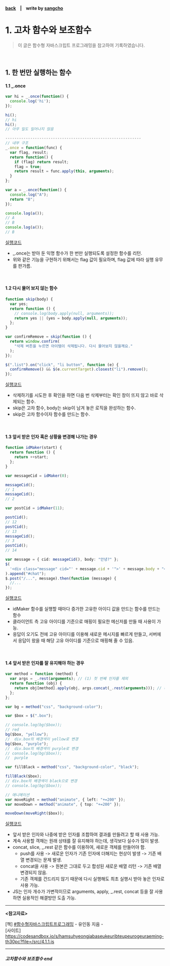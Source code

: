 #### [back](../../README.md) &nbsp;&nbsp; | &nbsp;&nbsp; write by [sangcho][sangcho]

# 1. 고차 함수와 보조함수

> 이 글은 함수형 자바스크립트 프로그래밍을 참고하여 기록하였습니다.

<br>

## 1. 한 번만 실행하는 함수

#### 1.1 _.once

```typescript
var hi = _.once(function() {
  console.log('hi');
});

hi();
// hi
hi();
// 아무 일도 일어나지 않음

------------------------------------------------------------
// 내부 구조
_.once = function(func) {
  var flag, result;
  return function() {
    if (flag) return result;
    flag = true;
    return result = func.apply(this, arguments);
  }
};

var a = _.once(function() {
  console.log("A");
  return "B";
});

console.log(a());
// A
// B
console.log(a());
// B

```
[실행코드](https://codesandbox.io/s/hamsuhyeongjabaseukeuribteupeurogeuraeming-th30pc?file=/src/4.1.1.js)

- _.once는 받아 둔 익명 함수가 한 번만 실행되도록 설정한 함수를 리턴.
- 위와 같은 기능을 구현하기 위해서는 flag 값이 필요하며, flag 값에 따라 실행 유무를 판가름.

<br/>

#### 1.2 다시 물어 보지 않는 함수

```typescript
function skip(body) {
  var yes;
  return function () {
    // console.log(body.apply(null, arguments));
    return yes || (yes = body.apply(null, arguments));
  };
}

var confirmRemove = skip(function () {
  return window.confirm(
    "삭제 버튼을 누르면 아이템이 삭제됩니다. 다시 물어보지 않을께요."
  );
});

$(".list").on("click", "li button", function (e) {
  confirmRemove() && $(e.currentTarget).closest("li").remove();
});
```
[실행코드](https://codesandbox.io/s/hamsuhyeongjabaseukeuribteupeurogeuraeming-th30pc?file=/src/4.1.2.js)

- 삭제하기를 시도한 후 확인을 하면 다음 번 삭제부터는 확인 창이 뜨지 않고 바로 삭제되는 함수.
- skip은 고차 함수, body는 skip이 남겨 놓은 로직을 완성하는 함수.
- skip은 고차 함수이자 함수를 만드는 함수.

<br/>

#### 1.3 앞서 받은 인자 혹은 상황을 변경해 나가는 경우

```typescript
function idMaker(start) {
  return function () {
    return ++start;
  };
}

var messageCid = idMaker(0);

messageCid();
// 1
messageCid();
// 2

var postCid = idMaker(11);

postCid();
// 12
postCid();
// 13
messageCid();
// 3
postCid();
// 14

var message = { cid: messageCid(), body: "안녕?" };
$(
  '<div class="message" cid="' + message.cid + '">' + message.body + "</div>"
).append("#chat");
$.post("/...", message).then(function (message) {
  //...
});
```
[실행코드](https://codesandbox.io/s/hamsuhyeongjabaseukeuribteupeurogeuraeming-th30pc?file=/src/4.1.3.js)

- idMaker 함수를 실행할 때마다 증가한 고유한 아이디 값을 만드는 함수를 만드는 함수
- 클라이언트 측 고유 아이디를 기준으로 매핑이 필요한 메신저를 만들 때 사용이 가능.
- 응답이 오기도 전에 고유 아이디를 이용해 새로운 메시지를 빠르게 만들고, 서버에서 응답이 왔을 때 해당 고유 아이디를 기준으로 매핑해 줄 수 있음.

<br/>

#### 1.4 앞서 받은 인자를 잘 유지해야 하는 경우

```typescript
var method = function (method) {
  var args = _.rest(arguments); // (1) 첫 번째 인자를 제외
  return function (obj) {
    return obj[method].apply(obj, args.concat(_.rest(arguments))); // (2) 새 인자들 더하기
  };
};

var bg = method("css", "background-color");

var $box = $(".box");

// console.log(bg($box));
// red
bg($box, "yellow");
//  div.box의 배경색이 yellow로 변경
bg($box, "purple");
//  div.box의 배경색이 purple로 변경
// console.log(bg($box));
//  purple

var fillBlack = method("css", "background-color", "black");

fillBlack($box);
// div.box의 배경색이 black으로 변경
// console.log(bg($box));

// 애니메이션
var moveRight = method("animate", { left: "+=200" });
var moveDown = method("animate", { top: "+=200" });

moveDown(moveRight($box));
```

[실행코드](https://codesandbox.io/s/hamsuhyeongjabaseukeuribteupeurogeuraeming-th30pc?file=/src/4.1.4.js)

- 앞서 받은 인자와 나중에 받은 인자를 조합하여 결과를 만들려고 할 때 사용 가능. 
- 계속 사용할 객채는 원래 상태를 잘 유지해야 하는데, 생각보다 실수가 많이 발생. 
- concat, slice, _.rest 같은 함수를 이용하여, 새로운 객체를 만들어야 함. 
  - push를 사용 -> 새로운 인자가 기존 인자에 더해지는 현상이 발생 -> 기존 배열 변경되는 문제 발생. 
  - concat을 사용 -> 원본은 그대로 두고 합성된 새로운 배열 리턴 -> 기존 배열 변경되지 않음.
  - 기존 객체를 건드리지 않기 때문에 다시 실행해도 최초 실행시 받아 놓은 인자로 사용 가능.
- JS는 인자 개수가 가변적이므로 arguments, apply, _.rest, concat 등을 잘 사용하면 실용적인 해결방안 도출 가능. 

---

<strong><참고자료></strong>

[책] [#함수형자바스크립트프로그래밍][함수형자바스크립트프로그래밍] - 유인동 지음 -
<br/>
[사이트] <https://codesandbox.io/s/hamsuhyeongjabaseukeuribteupeurogeuraeming-th30pc?file=/src/4.1.1.js>

---

##### 고차함수와 보조함수 end

[함수형자바스크립트프로그래밍]: https://www.aladin.co.kr/shop/wproduct.aspx?ItemId=123715872
[sangcho]: https://github.com/SangchoKim
[taeHyen]: https://github.com/rlaxogus0517
[kangHyen]: https://github.com/bebekh1216
[sumin]: https://github.com/ttumzzi
